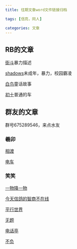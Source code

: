 ```yaml
---
title: 往期文章word文件链接归档

tags: [信亮，同人]

categories: 文章
---
```


## RB的文章

[街斗](https://docs.zohopublic.com.cn/file/41qmp9f2ce66c6b32460f9d3c875cceac05ee)暴力描述

[shadows](https://docs.zohopublic.com.cn/file/41qmp7b669955d0e146efaf5cf34186ce42d0)未成年，暴力，校园霸凌

[白鸟](https://docs.zohopublic.com.cn/file/41qmped0d5c5ab14c470ea50a730b4ca22ff2)童话故事

[初十](https://docs.zohopublic.com.cn/file/41qmpb6e637a6f2314836b1f317267378dcaf)普通的车



## 群友的文章

群号675289546，来点水友

### 羲卯

[相渡](https://docs.zohopublic.com.cn/file/41qmp98e87a33e2a54f15ae0342bf50ec7d9a)

[电车](https://docs.zohopublic.com.cn/file/41qmp9e552b92bd0e49eea66961190e48a13c)

### 笑笑

[一物降一物](https://docs.zohopublic.com.cn/file/41qmpa8c417a91cb74e68ac69671ef84b2bad)

[今天信鸽的智商不在线](https://docs.zohopublic.com.cn/file/41qmp2d4315ba3fb34dddb8ac388a53105876)

[平行世界](https://docs.zohopublic.com.cn/file/41qmp4d16b880897a4887a6aa6e7c7872ef7e)

[无题](https://docs.zohopublic.com.cn/file/41qmp9c1be580810543108c33b245189b811b)

[电话亭](https://docs.zohopublic.com.cn/file/41qmp396b3d60018f44b8bb14e7b08c530094)

[不负](https://docs.zohopublic.com.cn/file/41qmp4543f8e46e8e4b6d926623ed755540b7)





